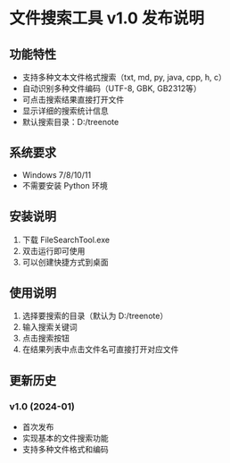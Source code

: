 # 文件搜索工具 v1.0 发布说明

## 功能特性
- 支持多种文本文件格式搜索（txt, md, py, java, cpp, h, c）
- 自动识别多种文件编码（UTF-8, GBK, GB2312等）
- 可点击搜索结果直接打开文件
- 显示详细的搜索统计信息
- 默认搜索目录：D:/treenote

## 系统要求
- Windows 7/8/10/11
- 不需要安装 Python 环境

## 安装说明
1. 下载 FileSearchTool.exe
2. 双击运行即可使用
3. 可以创建快捷方式到桌面

## 使用说明
1. 选择要搜索的目录（默认为 D:/treenote）
2. 输入搜索关键词
3. 点击搜索按钮
4. 在结果列表中点击文件名可直接打开对应文件

## 更新历史
### v1.0 (2024-01)
- 首次发布
- 实现基本的文件搜索功能
- 支持多种文件格式和编码